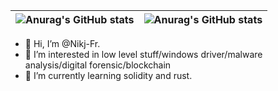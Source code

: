 <!--
**Nikj-Fr/Nikj-Fr** is a ✨ _special_ ✨ repository because its `README.md` (this file) appears on your GitHub profile.

Here are some ideas to get you started:

- 🔭 I’m currently working on ...
- 🌱 I’m currently learning ...
- 👯 I’m looking to collaborate on ...
- 🤔 I’m looking for help with ...
- 💬 Ask me about ...
- 📫 How to reach me: ...
- 😄 Pronouns: ...
- ⚡ Fun fact: ...
-->

| ![Anurag's GitHub stats](https://github-readme-stats.vercel.app/api?username=Nikj-Fr&show_icons=true&theme=dark&hide=prs) | ![Anurag's GitHub stats](https://github-readme-stats.vercel.app/api/top-langs/?username=Nikj-Fr&layout=compact&theme=dark&hide=css,html)
|-----------------------------------------------------------------------------------------------------------|-------------------------------------------------|

- 👋 Hi, I’m @Nikj-Fr.
- 👀 I’m interested in low level stuff/windows driver/malware analysis/digital forensic/blockchain
- 🌱 I’m currently learning solidity and rust.
